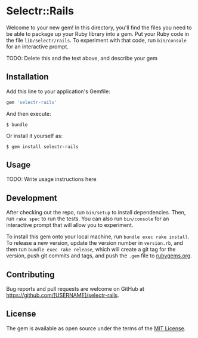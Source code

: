 # Selectr::Rails

Welcome to your new gem! In this directory, you'll find the files you need to be able to package up your Ruby library into a gem. Put your Ruby code in the file `lib/selectr/rails`. To experiment with that code, run `bin/console` for an interactive prompt.

TODO: Delete this and the text above, and describe your gem

## Installation

Add this line to your application's Gemfile:

```ruby
gem 'selectr-rails'
```

And then execute:

    $ bundle

Or install it yourself as:

    $ gem install selectr-rails

## Usage

TODO: Write usage instructions here

## Development

After checking out the repo, run `bin/setup` to install dependencies. Then, run `rake spec` to run the tests. You can also run `bin/console` for an interactive prompt that will allow you to experiment.

To install this gem onto your local machine, run `bundle exec rake install`. To release a new version, update the version number in `version.rb`, and then run `bundle exec rake release`, which will create a git tag for the version, push git commits and tags, and push the `.gem` file to [rubygems.org](https://rubygems.org).

## Contributing

Bug reports and pull requests are welcome on GitHub at https://github.com/[USERNAME]/selectr-rails.

## License

The gem is available as open source under the terms of the [MIT License](https://opensource.org/licenses/MIT).
